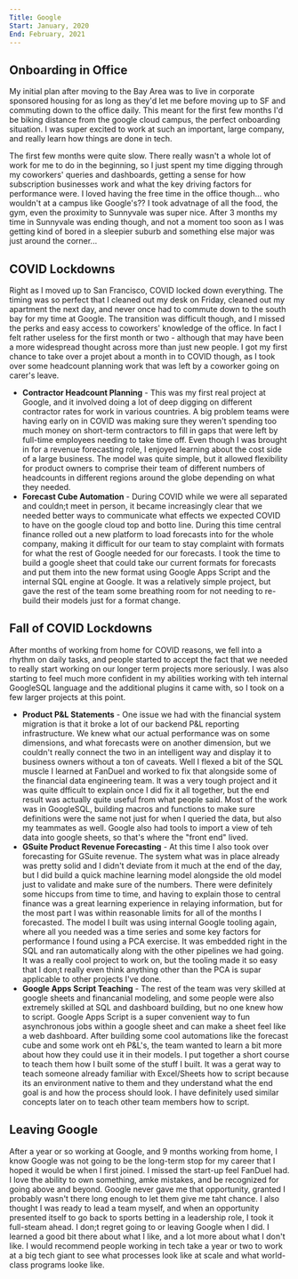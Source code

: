 ```yaml
---
Title: Google
Start: January, 2020
End: February, 2021
---
```


## Onboarding in Office

My initial plan after moving to the Bay Area was to live in corporate sponsored housing for as long as they'd let me before moving up to SF and commuting down to the office daily. This meant for the first few months I'd be biking distance from the google cloud campus, the perfect onboarding situation. I was super excited to work at such an important, large company, and really learn how things are done in tech.

The first few months were quite slow. There really wasn't a whole lot of work for me to do in the beginning, so I just spent my time digging through my coworkers' queries and dashboards, getting a sense for how subscription businesses work and what the key driving factors for performance were. I loved having the free time in the office though... who wouldn't at a campus like Google's?? I took advatnage of all the food, the gym, even the proximity to Sunnyvale was super nice. After 3 months my time in Sunnyvale was ending though, and not a moment too soon as I was getting kind of bored in a sleepier suburb and something else major was just around the corner...

## COVID Lockdowns

Right as I moved up to San Francisco, COVID locked down everything. The timing was so perfect that I cleaned out my desk on Friday, cleaned out my apartment the next day, and never once had to commute down to the south bay for my time at Google. The transition was difficult though, and I missed the perks and easy access to coworkers' knowledge of the office. In fact I felt rather useless for the first month or two - although that may have been a more widespread thought across more than just new people. I got my first chance to take over a projet about a month in to COVID though, as I took over some headcount planning work that was left by a coworker going on carer's leave.
- **Contractor Headcount Planning** - This was my first real project at Google, and it involved doing a lot of deep digging on different contractor rates for work in various countries. A big problem teams were having early on in COVID was making sure they weren't spending too much money on short-term contractors to fill in gaps that were left by full-time employees needing to take time off. Even though I was brought in for a revenue forecasting role, I enjoyed learning about the cost side of a large business. The model was quite simple, but it allowed flexibility for product owners to comprise their team of different numbers of headcounts in different regions around the globe depending on what they needed.
- **Forecast Cube Automation** - During COVID while we were all separated and couldn;t meet in person, it became increasingly clear that we needed better ways to communicate what effects we expected COVID to have on the google cloud top and botto line. During this time central finance rolled out a new platform to load forecasts into for the whole company, making it difficult for our team to stay complaint with formats for what the rest of Google needed for our forecasts. I took the time to build a google sheet that could take our current formats for forecasts and put them into the new format using Google Apps Script and the internal SQL engine at Google. It was a relatively simple project, but gave the rest of the team some breathing room for not needing to re-build their models just for a format change.

## Fall of COVID Lockdowns

After months of working from home for COVID reasons, we fell into a rhythm on daily tasks, and people started to accept the fact that we needed to really start working on our longer term projects more seriously. I was also starting to feel much more confident in my abilities working with teh internal GoogleSQL language and the additional plugins it came with, so I took on a few larger projects at this point. 
- **Product P&L Statements** - One issue we had with the financial system migration is that it broke a lot of our backend P&L reporting infrastructure. We knew what our actual performance was on some dimensions, and what forecasts were on another dimension, but we couldn't really connect the two in an intelligent way and display it to business owners without a ton of caveats. Well I flexed a bit of the SQL muscle I learned at FanDuel and worked to fix that alongside some of the financial data engineering team. It was a very tough project and it was quite dfficult to explain once I did fix it all together, but the end result was actually quite useful from what people said. Most of the work was in GoogleSQL, building macros and functions to make sure definitions were the same not just for when I queried the data, but also my teammates as well. Google also had tools to import a view of teh data into google sheets, so that's where the "front end" lived.
- **GSuite Product Revenue Forecasting** - At this time I also took over forecasting for GSuite revenue. The system what was in place already was pretty solid and I didn't deviate from it much at the end of the day, but I did build a quick machine learning model alongside the old model just to validate and make sure of the numbers. There were definitely some hiccups from time to time, and having to explain those to central finance was a great learning experience in relaying information, but for the most part I was within reasonable limits for all of the months I forecasted. The model I built was using internal Google tooling again, where all you needed was a time series and some key factors for performance I found using a PCA exercise. It was embedded right in the SQL and ran automatically along with the other pipelines we had going. It was a really cool project to work on, but the tooling made it so easy that I don;t really even think anything other than the PCA is supar applicable to other projects I've done.
- **Google Apps Script Teaching** - The rest of the team was very skilled at google sheets and financanial modeling, and some people were also extremely skilled at SQL and dashboard building, but no one knew how to script. Google Apps Script is a super convenient way to fun asynchronous jobs within a google sheet and can make a sheet feel like a web dashboard. After building some cool automations like the forecast cube and some work ont eh P&L's, the team wanted to learn a bit more about how they could use it in their models. I put together a short course to teach them how I built some of the stuff I built. It was a gerat way to teach someone already familiar with Excel/Sheets how to script because its an environment native to them and they understand what the end goal is and how the process should look. I have definitely used similar concepts later on to teach other team members how to script.

## Leaving Google

After a year or so working at Google, and 9 months working from home, I know Google was not going to be the long-term stop for my career that I hoped it would be when I first joined. I missed the start-up feel FanDuel had. I love the ability to own something, amke mistakes, and be recognized for going above and beyond. Google never gave me that opportunity, granted I probably wasn't there long enough to let them give me taht chance. I also thought I was ready to lead a team myself, and when an opportunity presented itself to go back to sports betting in a leadership role, I took it full-steam ahead. I don;t regret going to or leaving Google when I did. I learned a good bit there about what I like, and a lot more about what I don't like. I would recommend people working in tech take a year or two to work at a big tech giant to see what processes look like at scale and what world-class programs looke like.
